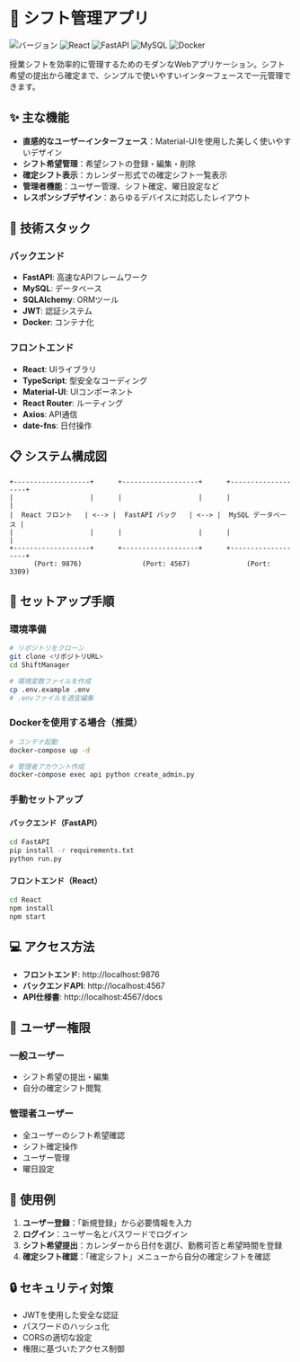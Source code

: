 # 🚀 シフト管理アプリ

![バージョン](https://img.shields.io/badge/バージョン-2.0.0-blue)
![React](https://img.shields.io/badge/フロントエンド-React-61dafb)
![FastAPI](https://img.shields.io/badge/バックエンド-FastAPI-009688)
![MySQL](https://img.shields.io/badge/データベース-MySQL-4479a1)
![Docker](https://img.shields.io/badge/環境-Docker-2496ed)

授業シフトを効率的に管理するためのモダンなWebアプリケーション。シフト希望の提出から確定まで、シンプルで使いやすいインターフェースで一元管理できます。

## ✨ 主な機能

- **直感的なユーザーインターフェース**：Material-UIを使用した美しく使いやすいデザイン
- **シフト希望管理**：希望シフトの登録・編集・削除
- **確定シフト表示**：カレンダー形式での確定シフト一覧表示
- **管理者機能**：ユーザー管理、シフト確定、曜日設定など
- **レスポンシブデザイン**：あらゆるデバイスに対応したレイアウト

## 🔧 技術スタック

### バックエンド
- **FastAPI**: 高速なAPIフレームワーク
- **MySQL**: データベース
- **SQLAlchemy**: ORMツール
- **JWT**: 認証システム
- **Docker**: コンテナ化

### フロントエンド
- **React**: UIライブラリ
- **TypeScript**: 型安全なコーディング
- **Material-UI**: UIコンポーネント
- **React Router**: ルーティング
- **Axios**: API通信
- **date-fns**: 日付操作

## 📋 システム構成図

```
+-------------------+      +-------------------+      +-------------------+
|                   |      |                   |      |                   |
|  React フロント   | <--> |  FastAPI バック   | <--> |  MySQL データベース |
|                   |      |                   |      |                   |
+-------------------+      +-------------------+      +-------------------+
      (Port: 9876)               (Port: 4567)              (Port: 3309)
```

## 🚀 セットアップ手順

### 環境準備

```bash
# リポジトリをクローン
git clone <リポジトリURL>
cd ShiftManager

# 環境変数ファイルを作成
cp .env.example .env
# .envファイルを適宜編集
```

### Dockerを使用する場合（推奨）

```bash
# コンテナ起動
docker-compose up -d

# 管理者アカウント作成
docker-compose exec api python create_admin.py
```

### 手動セットアップ

#### バックエンド（FastAPI）
```bash
cd FastAPI
pip install -r requirements.txt
python run.py
```

#### フロントエンド（React）
```bash
cd React
npm install
npm start
```

## 💻 アクセス方法

- **フロントエンド**: http://localhost:9876
- **バックエンドAPI**: http://localhost:4567
- **API仕様書**: http://localhost:4567/docs

## 👥 ユーザー権限

### 一般ユーザー
- シフト希望の提出・編集
- 自分の確定シフト閲覧

### 管理者ユーザー
- 全ユーザーのシフト希望確認
- シフト確定操作
- ユーザー管理
- 曜日設定

## 📅 使用例

1. **ユーザー登録**：「新規登録」から必要情報を入力
2. **ログイン**：ユーザー名とパスワードでログイン
3. **シフト希望提出**：カレンダーから日付を選び、勤務可否と希望時間を登録
4. **確定シフト確認**：「確定シフト」メニューから自分の確定シフトを確認

## 🔒 セキュリティ対策

- JWTを使用した安全な認証
- パスワードのハッシュ化
- CORSの適切な設定
- 権限に基づいたアクセス制御
